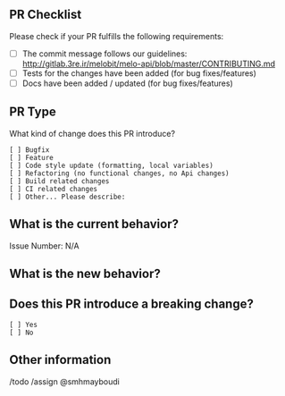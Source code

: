 ## PR Checklist

Please check if your PR fulfills the following requirements:

- [ ] The commit message follows our guidelines: http://gitlab.3re.ir/melobit/melo-api/blob/master/CONTRIBUTING.md
- [ ] Tests for the changes have been added (for bug fixes/features)
- [ ] Docs have been added / updated (for bug fixes/features)

## PR Type

What kind of change does this PR introduce?

<!-- Please check the one that applies to this PR using "x". -->

```
[ ] Bugfix
[ ] Feature
[ ] Code style update (formatting, local variables)
[ ] Refactoring (no functional changes, no Api changes)
[ ] Build related changes
[ ] CI related changes
[ ] Other... Please describe:
```

## What is the current behavior?

<!-- Please describe the current behavior that you are modifying or link to a relevant issue. -->

Issue Number: N/A

## What is the new behavior?

## Does this PR introduce a breaking change?

```
[ ] Yes
[ ] No
```

<!-- If this PR contains a breaking change, please describe the impact and migration path for existing applications below. -->

## Other information

/todo /assign @smhmayboudi
